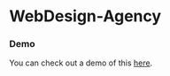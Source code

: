 # WebDesign-Agency
### Demo
You can check out a demo of this [here](https://alda-kst.github.io/WebDesign-Agency/).
